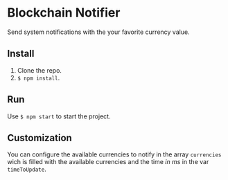 # Blockchain Notifier

Send system notifications with the your favorite currency value.

## Install

1. Clone the repo.
2. `$ npm install`.

## Run

Use `$ npm start` to start the project.

## Customization

You can configure the available currencies to notify in the array `currencies` wich is filled with the available currencies and the time _in ms_ in the var `timeToUpdate`.
